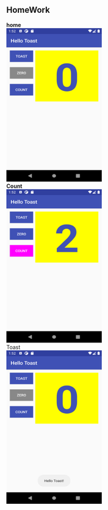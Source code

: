 ## HomeWork

<b>home</b>
<br />
<img src="home.png" width="250" height="400">
<br />
<b>Count</b>
<br />
<img src="count.png" width="250" height="400">
<br />
Toast
<br />
<img src="toast.png" width="250" height="400">
<br />
